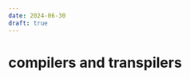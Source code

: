 ```yaml
---
date: 2024-06-30
draft: true
---
```


# compilers and transpilers

<!-- article about the differences between compilers and transpilers  -->
